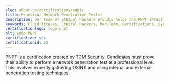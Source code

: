```yaml
---
slug: about-us/certifications/pnpt/
title: Practical Network Penetration Tester
description: Our team of ethical hackers proudly holds the PNPT (Practical Network Penetration Tester) certification, among many others.
keywords: Fluid Attacks, Ethical Hackers, Red Team, Certifications, Cybersecurity, Pentesters, Whitehat Hackers, PNPT
certificationlogo: logo-pnpt
alt: Logo PNPT
certification: yes
certificationid: 22
---
```


[PNPT](https://certifications.tcm-sec.com/pnpt/)
is a certification created by TCM Security.
Candidates must prove their ability
to perform a network penetration test
at a professional level.
This involves expertly gathering OSINT
and using internal and external penetration testing techniques.
